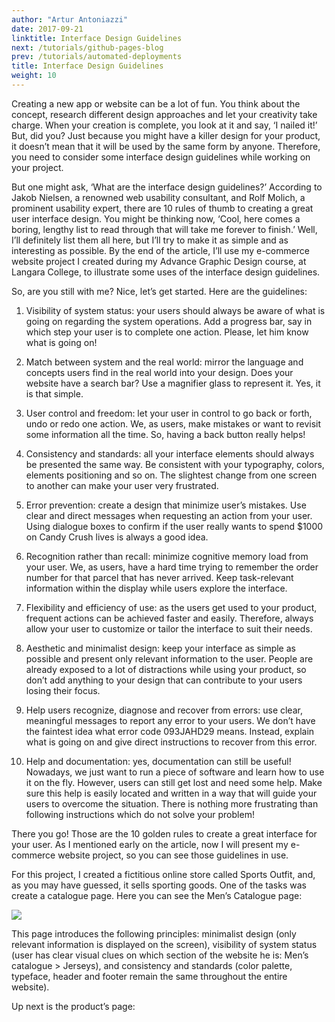 ```yaml
---
author: "Artur Antoniazzi"
date: 2017-09-21
linktitle: Interface Design Guidelines
next: /tutorials/github-pages-blog
prev: /tutorials/automated-deployments
title: Interface Design Guidelines
weight: 10
---
```


Creating a new app or website can be a lot of fun. You think about the concept, research different design approaches and let your creativity take charge. When your creation is complete, you look at it and say, ‘I nailed it!’ But, did you? Just because you might have a killer design for your product, it doesn’t mean that it will be used by the same form by anyone. Therefore, you need to consider some interface design guidelines while working on your project.

But one might ask, ‘What are the interface design guidelines?’ According to Jakob Nielsen, a renowned web usability consultant, and Rolf Molich, a prominent usability expert, there are 10 rules of thumb to creating a great user interface design. You might be thinking now, ‘Cool, here comes a boring, lengthy list to read through that will take me forever to finish.’ Well, I’ll definitely list them all here, but I’ll try to make it as simple and as interesting as possible. By the end of the article, I’ll use my e-commerce website project I created during my Advance Graphic Design course, at Langara College, to illustrate some uses of the interface design guidelines.

So, are you still with me? Nice, let’s get started. Here are the guidelines:

1.	Visibility of system status: your users should always be aware of what is going on regarding the system operations. Add a progress bar, say in which step your user is to complete one action. Please, let him know what is going on!

2.	Match between system and the real world: mirror the language and concepts users find in the real world into your design. Does your website have a search bar? Use a magnifier glass to represent it. Yes, it is that simple.

3.	User control and freedom: let your user in control to go back or forth, undo or redo one action. We, as users, make mistakes or want to revisit some information all the time. So, having a back button really helps!

4.	Consistency and standards: all your interface elements should always be presented the same way. Be consistent with your typography, colors, elements positioning and so on. The slightest change from one screen to another can make your user very frustrated.

5.	Error prevention: create a design that minimize user’s mistakes. Use clear and direct messages when requesting an action from your user. Using dialogue boxes to confirm if the user really wants to spend $1000 on Candy Crush lives is always a good idea.

6.	Recognition rather than recall: minimize cognitive memory load from your user. We, as users, have a hard time trying to remember the order number for that parcel that has never arrived. Keep task-relevant information within the display while users explore the interface.

7.	Flexibility and efficiency of use: as the users get used to your product, frequent actions can be achieved faster and easily. Therefore, always allow your user to customize or tailor the interface to suit their needs.

8. Aesthetic and minimalist design: keep your interface as simple as possible and present only relevant information to the user. People are already exposed to a lot of distractions while using your product, so don’t add anything to your design that can contribute to your users losing their focus.

9.	Help users recognize, diagnose and recover from errors: use clear, meaningful messages to report any error to your users. We don’t have the faintest idea what error code 093JAHD29 means. Instead, explain what is going on and give direct instructions to recover from this error.

10. Help and documentation: yes, documentation can still be useful! Nowadays, we just want to run a piece of software and learn how to use it on the fly. However, users can still get lost and need some help. Make sure this help is easily located and written in a way that will guide your users to overcome the situation. There is nothing more frustrating than following instructions which do not solve your problem!

There you go! Those are the 10 golden rules to create a great interface for your user. As I mentioned early on the article, now I will present my e-commerce website project, so you can see those guidelines in use.

For this project, I created a fictitious online store called Sports Outfit, and, as you may have guessed, it sells sporting goods. One of the tasks was create a catalogue page. Here you can see the Men’s Catalogue page:

![](/images/catalogue.png)

This page introduces the following principles: minimalist design (only relevant information is displayed on the screen), visibility of system status (user has clear visual clues on which section of the website he is: Men’s catalogue > Jerseys), and consistency and standards (color palette, typeface, header and footer remain the same throughout the entire website).

Up next is the product’s page: 


